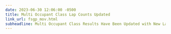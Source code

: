 ```yaml
---
date: 2023-06-30 12:06:00 -0500
title: Multi Occupant Class Lap Counts Updated
link_url: fsgp_mov.html
subheadline: Multi Occupant Class Results Have Been Updated with New Lap Counts.
---
```


